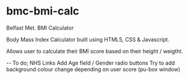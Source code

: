 # bmc-bmi-calc
 Belfast Met. BMI Calculator

Body Mass Index Calculator built using HTML5, CSS & Javascript.

Allows user to calculate their BMI score based on their height / weigtht.

-- To do;
NHS Links 
Add Age field / Gender radio buttons
Try to add background colour change depending on user score (pu-box window)
